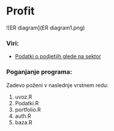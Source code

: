 # Profit
![ER diagram](ER diagram1.png)


### Viri:
* [Podatki o podjetjih glede na sektor](http://www.nasdaq.com/screening/industries.aspx)


### Poganjanje programa:
Zadevo poženi v naslednje vrstnem redu:

1. uvoz.R
2. Podatki.R
3. portfolio.R
4. auth.R
5. baza.R